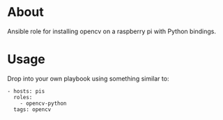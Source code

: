 
# About

Ansible role for installing opencv on a raspberry pi with Python bindings.

# Usage

Drop into your own playbook using something similar to:

    - hosts: pis
      roles:
        - opencv-python
      tags: opencv

